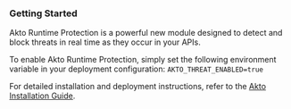 ### Getting Started

Akto Runtime Protection is a powerful new module designed to detect and block threats in real time as they occur in your APIs.

To enable Akto Runtime Protection, simply set the following environment variable in your deployment configuration:
`AKTO_THREAT_ENABLED=true`

For detailed installation and deployment instructions, refer to the [Akto Installation Guide](https://docs.akto.io/~/revisions/eqYVJ1sHpYidDKSYAxzJ/getting-started/deployment-types).

